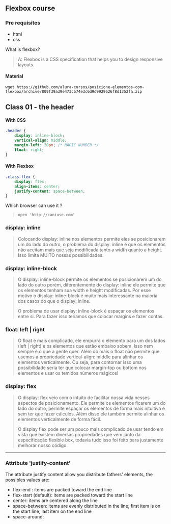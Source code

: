 ## Flexbox course

### Pre requisites
- html
- css

What is flexbox?
> A: Flexbox is a CSS specification that helps you to design responsive layouts.

#### Material
```shell
wget https://github.com/alura-cursos/posicione-elementos-com-flexbox/archive/809f39a39e473c574e3c6d9d9929626f8d1352fa.zip
```

## Class 01 - the header

#### With CSS
```css
.header {
    display: inline-block;
    vertical-align: middle;
    margin-left: 20px; /* MAGIC NUMBER */
    float: right;
}
```

#### With Flexbox
```css
.class-flex {
    display: flex;
    align-items: center;
    justify-content: space-between;
}
```

Which browser can use it ?
> ```shell
> open 'http://caniuse.com'
>```

### display: inline

> Colocando display: inline nos elementos permite eles se posicionarem um do lado do outro, o problema do display: inline é que os elementos não aceitam mais que seja modificada tanto a width quanto a height. Isso limita MUITO nossas possibilidades.

### display: inline-block

>O display: inline-block permite os elementos se posicionarem um do lado do outro porém, diferentemente do display: inline ele permite que os elementos tenham sua width e height modificadas. Por esse motivo o display: inline-block é muito mais interessante na maioria dos casos do que o display: inline.
>
>O problema de usar display: inline-block é espaçar os elementos entre si. Para fazer isso teríamos que colocar margins e fazer contas.

### float: left | right

>O float é mais complicado, ele empurra o elemento para um dos lados (left | right) e os elementos que estão embaixo sobem. Isso nem sempre é o que a gente quer. Além do mais o float não permite que usemos a propriedade vertical-align: middle para alinhar os elementos verticalmente. Ou seja, para contornar isso uma possibilidade seria ter que colocar margin-top ou bottom nos elementos e usar os temidos números mágicos!

### display: flex

>O display: flex veio com o intuito de facilitar nossa vida nesses aspectos de posicionamento. Ele permite os elementos ficarem um do lado do outro, permite espaçar os elementos de forma mais intuitiva e sem ter que fazer cálculos. Além disso ele também permite alinhar os elementos verticalmente de forma fácil.
>
>O display flex pode ser um pouco mais complicado de usar tendo em vista que existem diversas propriedades que vem junto da especificação flexible box, todavia tudo isso foi feito para justamente melhorar nosso código.


---

### Attribute 'justify-content'

The attribute justify content allow you distribute fathers' elements, the possibles values are:
- flex-end : items are packed toward the end line
- flex-start (default): items are packed toward the start line
- center: items are centered along the line
- space-between: items are evenly distributed in the line; first item is on the start line, last item on the end line
- space-around: 

